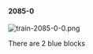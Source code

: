 #### 2085-0
![train-2085-0-0.png](https://github.com/lil-lab/nlvr/raw/master/nlvr/train/images/21/train-2085-0-0.png "train-2085-0-0.png")

There are 2 blue blocks